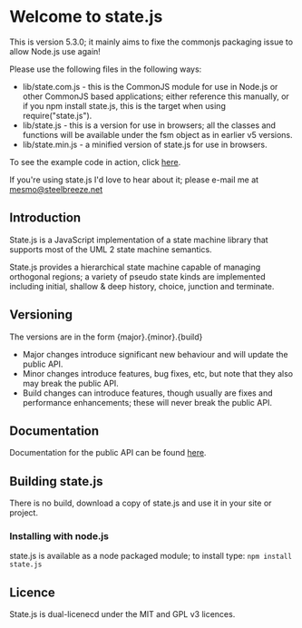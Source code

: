 # Welcome to state.js

This is version 5.3.0; it mainly aims to fixe the commonjs packaging issue to allow Node.js use again!

Please use the following files in the following ways:
* lib/state.com.js - this is the CommonJS module for use in Node.js or other CommonJS based applications; either reference this manually, or if you npm install state.js, this is the target when using require("state.js").
* lib/state.js - this is a version for use in browsers; all the classes and functions will be available under the fsm object as in earlier v5 versions.
* lib/state.min.js - a minified version of state.js for use in browsers.

To see the example code in action, click [here](https://cdn.rawgit.com/steelbreeze/state.js/master/examples/browser/test.html).

If you're using state.js I'd love to hear about it; please e-mail me at mesmo@steelbreeze.net

## Introduction
State.js is a JavaScript implementation of a state machine library that supports most of the UML 2 state machine semantics.

State.js provides a hierarchical state machine capable of managing orthogonal regions; a variety of pseudo state kinds are implemented including initial, shallow & deep history, choice, junction and terminate.

## Versioning
The versions are in the form {major}.{minor}.{build}
* Major changes introduce significant new behaviour and will update the public API.
* Minor changes introduce features, bug fixes, etc, but note that they also may break the public API.
* Build changes can introduce features, though usually are fixes and performance enhancements; these will never break the public API.

## Documentation
Documentation for the public API can be found [here](https://github.com/steelbreeze/state.js/blob/master/doc/state.com.md).

## Building state.js
There is no build, download a copy of state.js and use it in your site or project.
### Installing with node.js
state.js is available as a node packaged module; to install type:
`npm install state.js`

## Licence
State.js is dual-licenecd under the MIT and GPL v3 licences.
